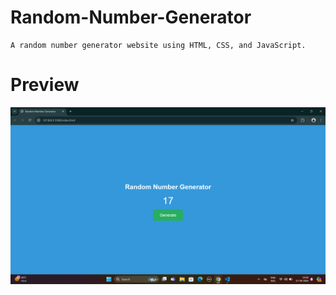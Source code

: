 # Random-Number-Generator

    A random number generator website using HTML, CSS, and JavaScript.

# Preview

!["Random Number Generator Using HTML CSS JavaScript"](https://github.com/Aarya-78/Random-Number-Generator/blob/main/Screenshot%20(66).png "Random Number Generator Using HTML CSS JavaScript")
